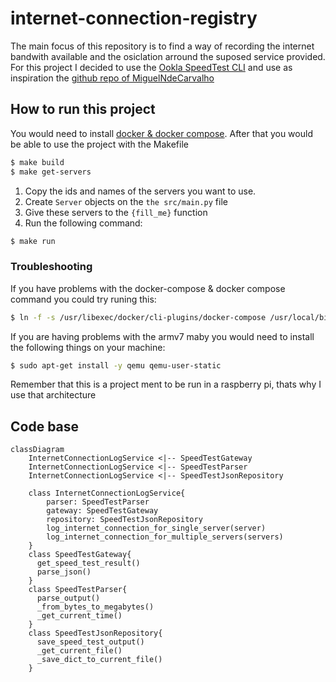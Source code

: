 # internet-connection-registry
The main focus of this repository is to find a way of recording the internet bandwith available and the osiclation arround the suposed service provided.  
For this project I decided to use the [Ookla SpeedTest CLI](https://www.speedtest.net/es/apps/cli) and use as inspiration the [github repo of MiguelNdeCarvalho](https://github.dev/MiguelNdeCarvalho/speedtest-exporter/blob/main/src/exporter.py)

## How to run this project
You would need to install [docker & docker compose](https://docs.docker.com/engine/install/). After that you would be able to use the project with the Makefile

```bash
$ make build
$ make get-servers
```

1. Copy the ids and names of the servers you want to use. 
2. Create `Server` objects on the `the src/main.py` file
3. Give these servers to the `{fill_me}` function
4. Run the following command:
```bash
$ make run
```



### Troubleshooting 
If you have problems with the docker-compose & docker compose command you could try runing this:
```bash
$ ln -f -s /usr/libexec/docker/cli-plugins/docker-compose /usr/local/bin/docker-compose
```
If you are having problems with the armv7 maby you would need to install the following things on your machine:
```bash
$ sudo apt-get install -y qemu qemu-user-static
```
Remember that this is a project ment to be run in a raspberry pi, thats why I use that architecture


## Code base
```mermaid
classDiagram
    InternetConnectionLogService <|-- SpeedTestGateway
    InternetConnectionLogService <|-- SpeedTestParser
    InternetConnectionLogService <|-- SpeedTestJsonRepository

    class InternetConnectionLogService{
        parser: SpeedTestParser 
        gateway: SpeedTestGateway
        repository: SpeedTestJsonRepository
        log_internet_connection_for_single_server(server)
        log_internet_connection_for_multiple_servers(servers)
    }
    class SpeedTestGateway{
      get_speed_test_result()
      parse_json()
    }
    class SpeedTestParser{
      parse_output()
      _from_bytes_to_megabytes()
      _get_current_time()
    }
    class SpeedTestJsonRepository{
      save_speed_test_output()
      _get_current_file()
      _save_dict_to_current_file()
    }
```